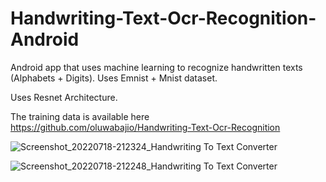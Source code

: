 
# Handwriting-Text-Ocr-Recognition-Android
Android app that uses machine learning to recognize handwritten texts (Alphabets + Digits). Uses Emnist + Mnist dataset.

Uses Resnet Architecture.

The training data is available here https://github.com/oluwabajio/Handwriting-Text-Ocr-Recognition

![Screenshot_20220718-212324_Handwriting To Text Converter](https://user-images.githubusercontent.com/13810874/179612966-d3e39839-0826-4068-8a64-d576a0ccac23.jpg)

![Screenshot_20220718-212248_Handwriting To Text Converter](https://user-images.githubusercontent.com/13810874/179612950-b832abe0-b0e3-41d5-867e-576458e63ef1.jpg)


